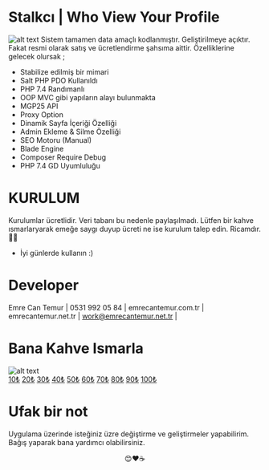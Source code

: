 # Stalkcı | Who View Your Profile
![alt text](https://stalkciniz.com/frontend/images/logo-white.png)
Sistem tamamen data amaçlı kodlanmıştır. Geliştirilmeye açıktır. Fakat resmi olarak satış ve ücretlendirme şahsıma aittir. 
Özelliklerine gelecek olursak ;
- Stabilize edilmiş bir mimari
- Salt PHP PDO Kullanıldı
- PHP 7.4 Randımanlı
- OOP MVC gibi yapıların alayı bulunmakta
- MGP25 API
- Proxy Option
- Dinamik Sayfa İçeriği Özelliği
- Admin Ekleme & Silme Özelliği
- SEO Motoru (Manual)
- Blade Engine
- Composer Require Debug
- PHP 7.4 GD Uyumluluğu
# KURULUM
Kurulumlar ücretlidir. Veri tabanı bu nedenle paylaşılmadı. Lütfen bir kahve ısmarlaryarak emeğe saygı duyup ücreti ne ise kurulum talep edin. Ricamdır. 🤷‍♂️
- İyi günlerde kullanın :)
# Developer

Emre Can Temur | 0531 992 05 84 | emrecantemur.com.tr | emrecantemur.net.tr | work@emrecantemur.net.tr |

# Bana Kahve Ismarla

![alt text](https://i.hizliresim.com/fTb1jx.png)
<br>
[10₺](https://shopier.com/4350106)
[20₺](https://shopier.com/4350175)
[30₺](https://shopier.com/4350200)
[40₺](https://shopier.com/4350233)
[50₺](https://shopier.com/4350244)
[60₺](https://shopier.com/4350259)
[70₺](https://shopier.com/4350268)
[80₺](https://shopier.com/4350279)
[90₺](https://shopier.com/4350288)
[100₺](https://shopier.com/4350298)

# Ufak bir not

Uygulama üzerinde isteğiniz üzre değiştirme ve geliştirmeler yapabilirim. Bağış yaparak bana yardımcı olabilirsiniz. 
<br>
<center>
😊❤☕
</center>
 
